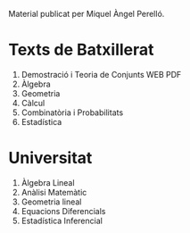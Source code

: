 Material publicat per Miquel Àngel Perelló.

# Texts de Batxillerat

1. Demostració i Teoria de Conjunts  WEB  PDF
2. Àlgebra
3. Geometria
4. Càlcul
5. Combinatòria i Probabilitats
6. Estadística


# Universitat

1. Àlgebra Lineal
2. Anàlisi Matemàtic
3. Geometria lineal
4. Equacions Diferencials
5. Estadística Inferencial


